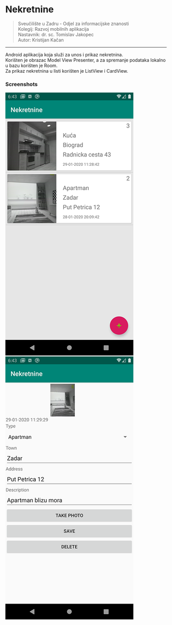 # Nekretnine

>Sveučilište u Zadru - Odjel za informacijske znanosti</br>
>Kolegij: Razvoj mobilnih aplikacija</br>
>Nastavnik: dr. sc. Tomislav Jakopec</br>
>Autor: Kristijan Kačan</br>
---
Android aplikacija koja služi za unos i prikaz nekretnina.</br>
Korišten je obrazac Model View Presenter, a za spremanje podataka lokalno u bazu korišten je Room.</br>
Za prikaz nekretnina u listi korišten je ListView i CardView.</br>

### Screenshots
![](Screenshot.png)&nbsp;&nbsp;&nbsp;&nbsp;![](Screenshot2.png)
